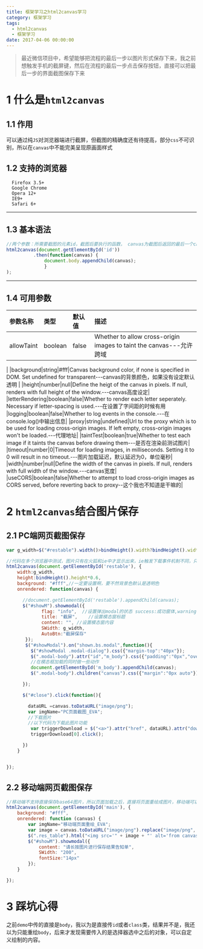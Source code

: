 ```yaml
---
title: 框架学习之html2canvas学习
category: 框架学习
tags:
  - html2canvas
  - 框架学习
date: 2017-04-06 00:00:00
---
```


> 最近微信项目中，希望能够把流程的最后一步以图片形式保存下来，我之前想触发手机的截屏键，然后在流程的最后一步点击保存按钮，直接可以把最后一步的界面截图保存下来

# 1 什么是`html2canvas`

## 1.1 作用

可以通过纯`JS`对浏览器端进行截屏，但截图的精确度还有待提高，部分`css`不可识别，所以在`canvas`中不能完美呈现原画面样式

  <!-- more -->

## 1.2 支持的浏览器
  ```
    Firefox 3.5+
    Google Chrome
    Opera 12+
    IE9+
    Safari 6+
  ```
  ---

## 1.3  基本语法
  ```javascript
  //两个参数：所需要截图的元素id，截图后要执行的函数， canvas为截图后返回的最后一个canvas
 html2canvas(document.getElementById('id'))
            .then(function(canvas) {
                document.body.appendChild(canvas);
                }
);
  ```
  ---
## 1.4  可用参数

|参数名称|类型|默认值|描述|
|:---|:---|:---|:---|
|allowTaint|boolean|false|Whether to allow cross-origin images to taint the canvas---允许跨域
|
|background|string|#fff|Canvas background color, if none is specified in DOM. Set undefined for transparent---canvas的背景颜色，如果没有设定默认透明
|
|height|number|null|Define the heigt of the canvas in pixels. If null, renders with full height of the window.---canvas高度设定|
|letterRendering|boolean|false|Whether to render each letter seperately. Necessary if letter-spacing is used.---在设置了字间距的时候有用
|logging|boolean|false|Whether to log events in the console.---在console.log()中输出信息|
|proxy|string|undefined|Url to the proxy which is to be used for loading cross-origin images. If left empty, cross-origin images won't be loaded.---代理地址|
|taintTest|boolean|true|Whether to test each image if it taints the canvas before drawing them---是否在渲染前测试图片|
|timeout|number|0|Timeout for loading images, in milliseconds. Setting it to 0 will result in no timeout.---图片加载延迟，默认延迟为0，单位毫秒|
|width|number|null|Define the width of the canvas in pixels. If null, renders with full width of the window.---canvas宽度|
|useCORS|boolean|false|Whether to attempt to load cross-origin images as CORS served, before reverting back to proxy--这个我也不知道是干嘛的|

# 2 `html2canvas`结合图片保存
## 2.1  PC端网页截图保存

  ```javascript
  var g_width=$("#restable").width()>bindHeight().width?bindHeight().width:$("#restable").width();

  //代码在多个浏览器中测试，图片只有在火狐和ie中才显示出来，ie触发下载事件机制不同，只有火狐中保存的图片包含网页中的图片其他浏览器都没有显示图片，文字都是正常被重绘了
  html2canvas(document.getElementById('restable'), {
      width:g_width,
      height:bindHeight().height*0.6,
      background: "#fff",//一定要设置啊，要不然背景色默认是透明色
      onrendered: function(canvas) {

        //document.getElementById('restable').appendChild(canvas);
        $("#showM").showmodal({
               flag: "info",  //设置弹出modal的状态 success:成功窗体,warning:警告窗体,info:信息窗体,default:默认无样式
               title: "截屏",    //设置模态窗标题
               content: "", //设置模态窗内容
               SWidth: g_width,
               AutoBtn:"截屏保存"
         });
         $("#showModal").on("shown.bs.modal",function(){
           $("#showModal .modal-dialog").css({"margin-top":"40px"});
           $(".modal-body").attr("id","m_body").css({"padding":"0px","overflow":"auto"});
           //在模态框加载的同时做一些动作
           document.getElementById('m_body').appendChild(canvas);
           $(".modal-body").children("canvas").css({"margin":"0px auto"});

        });

        $("#close").click(function(){

          dataURL =canvas.toDataURL("image/png");
          var imgName="PC页面截图_EVA";
          //下载图片
          //以下代码为下载此图片功能
           var triggerDownload = $("<a>").attr("href", dataURL).attr("download", imgName + ".png").appendTo("body");
           triggerDownload[0].click();

        })
      }


  });
  ```

## 2.2  移动端网页截图保存

  ```javascript
  //移动端不支持直接保存base64图片，所以页面加载之后，直接将页面重绘成图片，移动端可以直接长按进行保存
  html2canvas(document.getElementById('main'), {
      background: "#fff",
      onrendered: function (canvas) {
          var imgName="移动端页面重绘_EVA";
          var image = canvas.toDataURL("image/png").replace("image/png", "image/octet-stream");
          $(".res_table").html("<img src='" + image + "' alt='from canvas' name='" + imgName + "'/>");
          $("#showM").showmodal({
              content: "请长按图片进行保存结果告知单",
              SWidth: "200",
              fontSize:"14px"
          });
      }

  });
  ```
# 3 踩坑心得
之前`demo`中传的直接是`body`，我以为是直接传`id`或者`class`类，结果并不是，我还以为只能重绘`body`，后来才发现需要传入的是选择器选中之后的对象，可以自定义绘制的内容。
